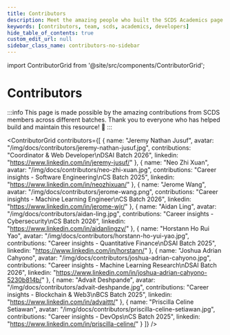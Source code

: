 ```yaml
---
title: Contributors
description: Meet the amazing people who built the SCDS Academics page
keywords: [contributors, team, scds, academics, developers]
hide_table_of_contents: true
custom_edit_url: null
sidebar_class_name: contributors-no-sidebar
---
```


import ContributorGrid from '@site/src/components/ContributorGrid';

# Contributors

:::info
This page is made possible by the amazing contributions from SCDS members across different batches. Thank you to everyone who has helped build and maintain this resource! 🎉
:::

<ContributorGrid contributors={[
  {
    name: "Jeremy Nathan Jusuf",
    avatar: "/img/docs/contributors/jeremy-nathan-jusuf.jpg",
    contributions: "Coordinator & Web Developer\nDSAI Batch 2026",
    linkedin: "https://www.linkedin.com/in/jeremy-jusuf/"
  },
  {
    name: "Neo Zhi Xuan",
    avatar: "/img/docs/contributors/neo-zhi-xuan.jpg",
    contributions: "Career insights - Software Engineering\nCS Batch 2025",
    linkedin: "https://www.linkedin.com/in/neozhixuan/"
  },
  {
    name: "Jerome Wang",
    avatar: "/img/docs/contributors/jerome-wang.png",
    contributions: "Career insights - Machine Learning Engineer\nCS Batch 2026",
    linkedin: "https://www.linkedin.com/in/jerome-wjr/"
  },
  {
    name: "Aidan Ling",
    avatar: "/img/docs/contributors/aidan-ling.jpg",
    contributions: "Career insights - Cybersecurity\nCS Batch 2026",
    linkedin: "https://www.linkedin.com/in/aidanlingzy/"
  },
  {
    name: "Horstann Ho Rui Yao",
    avatar: "/img/docs/contributors/horstann-ho-yui-yao.jpg",
    contributions: "Career insights - Quantitative Finance\nDSAI Batch 2025",
    linkedin: "https://www.linkedin.com/in/horstann/"
  },
  {
    name: "Joshua Adrian Cahyono",
    avatar: "/img/docs/contributors/joshua-adrian-cahyono.jpg",
    contributions: "Career insights - Machine Learning Research\nDSAI Batch 2026",
    linkedin: "https://www.linkedin.com/in/joshua-adrian-cahyono-5230b814b/"
  },
  {
    name: "Advait Deshpande",
    avatar: "/img/docs/contributors/advait-deshpande.jpg",
    contributions: "Career insights - Blockchain & Web3\nBCS Batch 2025",
    linkedin: "https://www.linkedin.com/in/advaittt/"
  },
  {
    name: "Priscilla Celine Setiawan",
    avatar: "/img/docs/contributors/priscilla-celine-setiawan.jpg",
    contributions: "Career insights - DevOps\nCS Batch 2025",
    linkedin: "https://www.linkedin.com/in/priscilla-celine/"
  }
]} />
